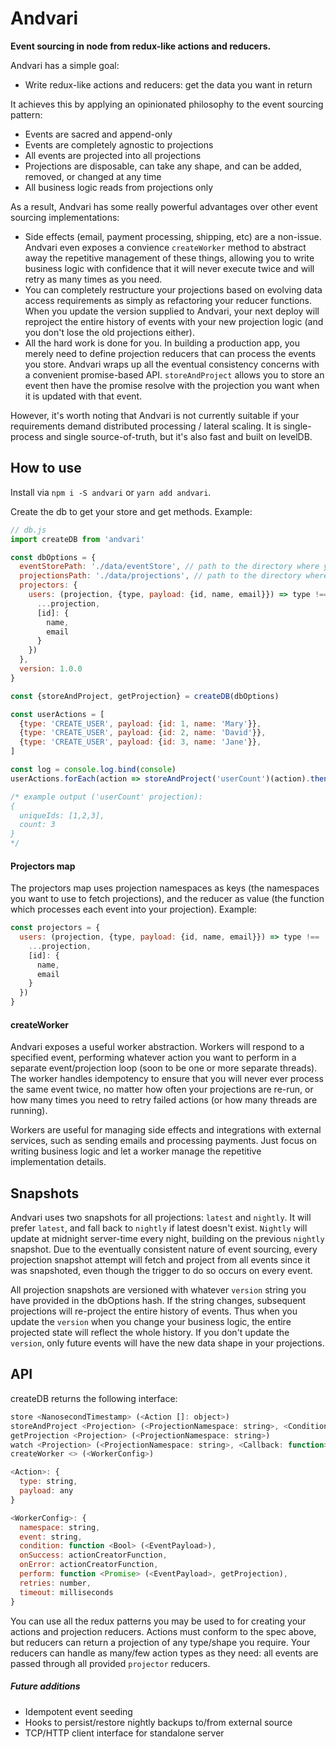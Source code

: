 # Andvari

**Event sourcing in node from redux-like actions and reducers.**

Andvari has a simple goal: 

- Write redux-like actions and reducers: get the data you want in return

It achieves this by applying an opinionated philosophy to the event sourcing pattern:

- Events are sacred and append-only
- Events are completely agnostic to projections
- All events are projected into all projections
- Projections are disposable, can take any shape, and can be added, removed, or changed at any time
- All business logic reads from projections only

As a result, Andvari has some really powerful advantages over other event sourcing implementations: 

- Side effects (email, payment processing, shipping, etc) are a non-issue. Andvari even exposes a convience `createWorker` method to abstract away the repetitive management of these things, allowing you to write business logic with confidence that it will never execute twice and will retry as many times as you need. 
- You can completely restructure your projections based on evolving data access requirements as simply as refactoring your reducer functions. When you update the version supplied to Andvari, your next deploy will reproject the entire history of events with your new projection logic (and you don't lose the old projections either).
- All the hard work is done for you. In building a production app, you merely need to define projection reducers that can process the events you store. Andvari wraps up all the eventual consistency concerns with a convenient promise-based API. `storeAndProject` allows you to store an event then have the promise resolve with the projection you want when it is updated with that event. 

However, it's worth noting that Andvari is not currently suitable if your requirements demand distributed processing / lateral scaling. It is single-process and single source-of-truth, but it's also fast and built on levelDB. 

## How to use

Install via `npm i -S andvari` or `yarn add andvari`.

Create the db to get your store and get methods. Example: 

```js
// db.js
import createDB from 'andvari'

const dbOptions = {
  eventStorePath: './data/eventStore', // path to the directory where your events data will be persisted
  projectionsPath: './data/projections', // path to the directory where your projections data will be persisted
  projectors: {
    users: (projection, {type, payload: {id, name, email}}) => type !== 'CREATE_USER' ? projection : ({
      ...projection,
      [id]: {
        name, 
        email
      }
    })
  },
  version: 1.0.0
}

const {storeAndProject, getProjection} = createDB(dbOptions)

const userActions = [
  {type: 'CREATE_USER', payload: {id: 1, name: 'Mary'}},
  {type: 'CREATE_USER', payload: {id: 2, name: 'David'}},
  {type: 'CREATE_USER', payload: {id: 3, name: 'Jane'}},
]

const log = console.log.bind(console)
userActions.forEach(action => storeAndProject('userCount')(action).then(log))

/* example output ('userCount' projection):
{
  uniqueIds: [1,2,3],
  count: 3
}
*/
```

#### Projectors map
The projectors map uses projection namespaces as keys (the namespaces you want to use to fetch projections), and the reducer as value (the function which processes each event into your projection). Example: 

```js
const projectors = {
  users: (projection, {type, payload: {id, name, email}}) => type !== 'CREATE_USER' ? projection : ({
    ...projection,
    [id]: {
      name, 
      email
    }
  })
}
```

#### createWorker
Andvari exposes a useful worker abstraction. Workers will respond to a specified event, performing whatever action you want to perform in a separate event/projection loop (soon to be one or more separate threads). The worker handles idempotency to ensure that you will never ever process the same event twice, no matter how often your projections are re-run, or how many times you need to retry failed actions (or how many threads are running). 

Workers are useful for managing side effects and integrations with external services, such as sending emails and processing payments. Just focus on writing business logic and let a worker manage the repetitive implementation details. 

## Snapshots

Andvari uses two snapshots for all projections: `latest` and `nightly`. It will prefer `latest`, and fall back to `nightly` if latest doesn't exist. `Nightly` will update at midnight server-time every night, building on the previous `nightly` snapshot. Due to the eventually consistent nature of event sourcing, every projection snapshot attempt will fetch and project from all events since it was snapshoted, even though the trigger to do so occurs on every event. 

All projection snapshots are versioned with whatever `version` string you have provided in the dbOptions hash. If the string changes, subsequent projections will re-project the entire history of events. Thus when you update the `version` when you change your business logic, the entire projected state will reflect the whole history. If you don't update the `version`, only future events will have the new data shape in your projections. 

## API
createDB returns the following interface: 

```js
store <NanosecondTimestamp> (<Action []: object>)
storeAndProject <Projection> (<ProjectionNamespace: string>, <Condition: function>)(<Action []: object>)
getProjection <Projection> (<ProjectionNamespace: string>)
watch <Projection> (<ProjectionNamespace: string>, <Callback: function>)
createWorker <> (<WorkerConfig>)

<Action>: {
  type: string,
  payload: any
}

<WorkerConfig>: {
  namespace: string,
  event: string,
  condition: function <Bool> (<EventPayload>),
  onSuccess: actionCreatorFunction,
  onError: actionCreatorFunction,
  perform: function <Promise> (<EventPayload>, getProjection),
  retries: number, 
  timeout: milliseconds
}
```

You can use all the redux patterns you may be used to for creating your actions and projection reducers. Actions must conform to the spec above, but reducers can return a projection of any type/shape you require. Your reducers can handle as many/few action types as they need: all events are passed through all provided `projector` reducers. 

##### Future additions

- Idempotent event seeding
- Hooks to persist/restore nightly backups to/from external source
- TCP/HTTP client interface for standalone server
